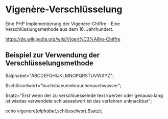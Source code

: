 # Vigenère-Verschlüsselung
Eine PHP Implementierung der Vigenère-Chiffre - Eine Verschlüsslungsmethode aus dem 16. Jahrhundert.

https://de.wikipedia.org/wiki/Vigen%C3%A8re-Chiffre

## Beispiel zur Verwendung der Verschlüsselungsmethode

$alphabet="ABCDEFGHIJKLMNOPQRSTUVWXYZ";

$schlüsselwort="buchsbaeumebrauchenauchwasser";

$satz="Erst wenn der zu verschluesselnde text kuerzer oder genauso lang ist wiedas verwendete schluesselwort ist das verfahren unknackbar";

echo vigenere($alphabet,$schlüsselwort,$satz);

